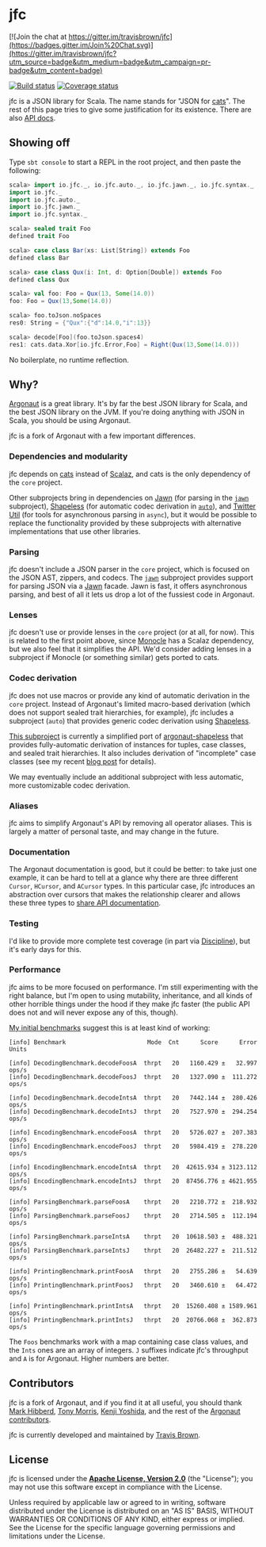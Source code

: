 # jfc

[![Join the chat at https://gitter.im/travisbrown/jfc](https://badges.gitter.im/Join%20Chat.svg)](https://gitter.im/travisbrown/jfc?utm_source=badge&utm_medium=badge&utm_campaign=pr-badge&utm_content=badge)

[![Build status](https://img.shields.io/travis/travisbrown/jfc/master.svg)](https://travis-ci.org/travisbrown/jfc)
[![Coverage status](https://img.shields.io/codecov/c/github/travisbrown/jfc/master.svg)](https://codecov.io/github/travisbrown/jfc)

jfc is a JSON library for Scala. The name stands for "JSON for [cats][cats]". The rest of this page
tries to give some justification for its existence. There are also [API docs][api].

## Showing off

Type `sbt console` to start a REPL in the root project, and then paste the following:

```scala
scala> import io.jfc._, io.jfc.auto._, io.jfc.jawn._, io.jfc.syntax._
import io.jfc._
import io.jfc.auto._
import io.jfc.jawn._
import io.jfc.syntax._

scala> sealed trait Foo
defined trait Foo

scala> case class Bar(xs: List[String]) extends Foo
defined class Bar

scala> case class Qux(i: Int, d: Option[Double]) extends Foo
defined class Qux

scala> val foo: Foo = Qux(13, Some(14.0))
foo: Foo = Qux(13,Some(14.0))

scala> foo.toJson.noSpaces
res0: String = {"Qux":{"d":14.0,"i":13}}

scala> decode[Foo](foo.toJson.spaces4)
res1: cats.data.Xor[io.jfc.Error,Foo] = Right(Qux(13,Some(14.0)))
```

No boilerplate, no runtime reflection.

## Why?

[Argonaut][argonaut] is a great library. It's by far the best JSON library for Scala, and the best
JSON library on the JVM. If you're doing anything with JSON in Scala, you should be using Argonaut.

jfc is a fork of Argonaut with a few important differences.

### Dependencies and modularity

jfc depends on [cats][cats] instead of [Scalaz][scalaz], and cats is the only dependency of the
`core` project.

Other subprojects bring in dependencies on [Jawn][jawn] (for parsing in the [`jawn`][jfc-jawn]
subproject), [Shapeless][shapeless] (for automatic codec derivation in [`auto`][jfc-auto]), and
[Twitter Util][util] (for tools for asynchronous parsing in `async`), but it would be possible to
replace the functionality provided by these subprojects with alternative implementations that use
other libraries.

### Parsing

jfc doesn't include a JSON parser in the `core` project, which is focused on the JSON AST, zippers,
and codecs. The [`jawn`][jfc-jawn] subproject provides support for parsing JSON via a [Jawn][jawn]
facade. Jawn is fast, it offers asynchronous parsing, and best of all it lets us drop a lot of the
fussiest code in Argonaut.

### Lenses

jfc doesn't use or provide lenses in the `core` project (or at all, for now). This is related to
the first point above, since [Monocle][monocle] has a Scalaz dependency, but we also feel that it
simplifies the API. We'd consider adding lenses in a subproject if Monocle (or something similar)
gets ported to cats.

### Codec derivation

jfc does not use macros or provide any kind of automatic derivation in the `core` project. Instead
of Argonaut's limited macro-based derivation (which  does not support sealed trait hierarchies, for
example), jfc includes a subproject (`auto`) that provides generic codec derivation using
[Shapeless][shapeless].

[This subproject][jfc-auto] is currently a simplified port of
[argonaut-shapeless][argonaut-shapeless] that provides fully-automatic derivation of instances for
tuples, case classes, and sealed trait hierarchies. It also includes derivation of "incomplete" case classes (see my recent [blog post][incompletes] for details).

We may eventually include an additional subproject with less automatic, more
customizable codec derivation.

### Aliases

jfc aims to simplify Argonaut's API by removing all operator aliases. This is largely a matter of
personal taste, and may change in the future.

### Documentation

The Argonaut documentation is good, but it could be better: to take just one example, it can be hard
to tell at a glance why there are three different `Cursor`, `HCursor`, and `ACursor` types. In this
particular case, jfc introduces an abstraction over cursors that makes the relationship clearer and
allows these three types to [share API documentation][generic-cursor].

### Testing

I'd like to provide more complete test coverage (in part via [Discipline][discipline]), but it's
early days for this.

### Performance

jfc aims to be more focused on performance. I'm still experimenting with the right balance, but I'm
open to using mutability, inheritance, and all kinds of other horrible things under the hood if they
make jfc faster (the public API does not and will never expose any of this, though).

[My initial benchmarks][benchmarks] suggest this is at least kind of working:

```
[info] Benchmark                       Mode  Cnt      Score      Error  Units

[info] DecodingBenchmark.decodeFoosA  thrpt   20   1160.429 ±   32.997  ops/s
[info] DecodingBenchmark.decodeFoosJ  thrpt   20   1327.090 ±  111.272  ops/s

[info] DecodingBenchmark.decodeIntsA  thrpt   20   7442.144 ±  280.426  ops/s
[info] DecodingBenchmark.decodeIntsJ  thrpt   20   7527.970 ±  294.254  ops/s

[info] EncodingBenchmark.encodeFoosA  thrpt   20   5726.027 ±  207.383  ops/s
[info] EncodingBenchmark.encodeFoosJ  thrpt   20   5984.419 ±  278.220  ops/s

[info] EncodingBenchmark.encodeIntsA  thrpt   20  42615.934 ± 3123.112  ops/s
[info] EncodingBenchmark.encodeIntsJ  thrpt   20  87456.776 ± 4621.955  ops/s

[info] ParsingBenchmark.parseFoosA    thrpt   20   2210.772 ±  218.932  ops/s
[info] ParsingBenchmark.parseFoosJ    thrpt   20   2714.505 ±  112.194  ops/s

[info] ParsingBenchmark.parseIntsA    thrpt   20  10618.503 ±  488.321  ops/s
[info] ParsingBenchmark.parseIntsJ    thrpt   20  26482.227 ±  211.512  ops/s

[info] PrintingBenchmark.printFoosA   thrpt   20   2755.286 ±   54.639  ops/s
[info] PrintingBenchmark.printFoosJ   thrpt   20   3460.610 ±   64.472  ops/s

[info] PrintingBenchmark.printIntsA   thrpt   20  15260.408 ± 1589.961  ops/s
[info] PrintingBenchmark.printIntsJ   thrpt   20  20766.068 ±  362.873  ops/s
```

The `Foos` benchmarks work with a map containing case class values, and the `Ints` ones are an array
of integers. `J` suffixes indicate jfc's throughput and `A` is for Argonaut. Higher numbers are
better.

## Contributors

jfc is a fork of Argonaut, and if you find it at all useful, you should thank
[Mark Hibberd][markhibberd], [Tony Morris][tonymorris], [Kenji Yoshida][xuwei-k], and the rest of
the [Argonaut contributors][argonaut-contributors].

jfc is currently developed and maintained by [Travis Brown][travisbrown].

## License

jfc is licensed under the **[Apache License, Version 2.0][apache]** (the
"License"); you may not use this software except in compliance with the License.

Unless required by applicable law or agreed to in writing, software
distributed under the License is distributed on an "AS IS" BASIS,
WITHOUT WARRANTIES OR CONDITIONS OF ANY KIND, either express or implied.
See the License for the specific language governing permissions and
limitations under the License.

[apache]: http://www.apache.org/licenses/LICENSE-2.0
[api]: https://travisbrown.github.io/jfc/api/#io.jfc.package
[argonaut]: http://argonaut.io/
[argonaut-contributors]: https://github.com/argonaut-io/argonaut/graphs/contributors
[argonaut-shapeless]: https://github.com/alexarchambault/argonaut-shapeless
[benchmarks]: https://github.com/travisbrown/jfc/blob/topic/plugins/benchmark/src/main/scala/io/jfc/benchmark/Benchmark.scala
[cats]: https://github.com/non/cats
[discipline]: https://github.com/typelevel/discipline
[finch]: https://github.com/finagle/finch
[generic-cursor]: https://travisbrown.github.io/jfc/api/#io.jfc.GenericCursor
[incompletes]: https://meta.plasm.us/posts/2015/06/21/deriving-incomplete-type-class-instances/
[jawn]: https://github.com/non/jawn
[jfc-auto]: https://travisbrown.github.io/jfc/api/#io.jfc.auto.package
[jfc-jawn]: https://travisbrown.github.io/jfc/api/#io.jfc.jawn.package
[markhibberd]: https://github.com/markhibberd
[monocle]: https://github.com/julien-truffaut/Monocle
[scalaz]: https://github.com/scalaz/scalaz
[shapeless]: https://github.com/milessabin/shapeless
[spool]: https://twitter.github.io/util/docs/index.html#com.twitter.concurrent.Spool
[tonymorris]: https://github.com/tonymorris
[travisbrown]: https://twitter.com/travisbrown
[util]: https://github.com/twitter/util
[vkostyukov]: https://twitter.com/vkostyukov
[xuwei-k]: https://github.com/xuwei-k
